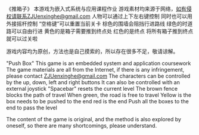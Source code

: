 《推箱子》
本游戏为嵌入式系统与应用课程作业
游戏素材均来源于网络，如有侵权请联系ZJUenxinghe@gmail.com
人物可以通过上下左右键控制
同时也可以用外接摇杆控制
“空格键”可以重置当前关卡
棕色的围墙会阻挡行进路线
绿色的时道路可以自由行进
黄色的是箱子需要推到终点处
红色的是终点
将所有箱子推到终点就可以过关啦

游戏内容均为原创，方法也是自己摸索的，所以存在很多不足，敬请谅解。

"Push Box"
This game is an embedded system and application coursework
The game materials are all from the Internet, if there is any infringement, please contact ZJUenxinghe@gmail.com
The characters can be controlled by the up, down, left and right buttons
It can also be controlled with an external joystick
"Spacebar" resets the current level
The brown fence blocks the path of travel
When green, the road is free to travel
Yellow is the box needs to be pushed to the end
red is the end
Push all the boxes to the end to pass the level

The content of the game is original, and the method is also explored by oneself, so there are many shortcomings, please understand.
